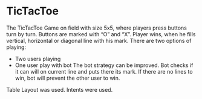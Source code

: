 # TicTacToe
The TicTacToe Game on field with size 5x5, where players press buttons turn by turn. 
Buttons are marked with “O” and “X”. 
Player wins, when he fills vertical, horizontal or diagonal line with his mark. 
There are two options of playing: 
-	Two users playing
-	One user play with bot
The bot strategy can be improved. Bot checks if it can will on current line and puts there its mark. If there are no lines to win, bot will prevent the other user to win.

Table Layout was used.
Intents were used.
